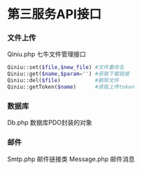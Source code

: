 # 第三服务API接口

### 文件上传
Qiniu.php 七牛文件管理接口
```php
Qiniu::set($file,$new_file) #文件重命名
Qiniu::get($name,$param='') #获取下载链接
Qiniu::del($file)           #删除文件
Qiniu::getToken($name)      #获取上传token
```

### 数据库
Db.php 数据库PDO封装的对象

### 邮件
Smtp.php 邮件链接类
Message.php 邮件消息
